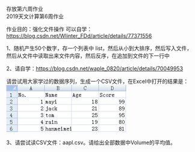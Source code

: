 存放第六周作业  
2019天文计算第6周作业

作业目的：强化文件操作
可以自学：https://blog.csdn.net/WIinter_FDd/article/details/77371556


1、随机产生50个数字，存一个列表中 list，然后从小到大排序，然后写入文件，然后从文件中读取出来文件内容，然后反序，在追加到文件的下一行中

2、请自学：https://blog.csdn.net/waple_0820/article/details/70049953

请尝试用大家学过的数据序列，生成一个CSV文件，在Excel中打开的结果是：  
![](https://raw.githubusercontent.com/zhangwenjunpython/picture/master/第六周作业图片.png)


3、请尝试读CSV文件：aapl.csv。请给出全部数据中Volume的平均值。
